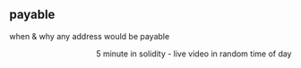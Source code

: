 ## payable

when & why any address would be payable

<p align="right">
  5 minute in solidity - live video in random time of day
</p>
